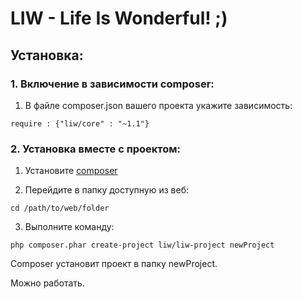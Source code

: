 # LIW - Life Is Wonderful! ;) #

## Установка: ##

### 1. Включение в зависимости composer: ###
1. В файле composer.json вашего проекта укажите зависимость:
```
require : {"liw/core" : "~1.1"}
```

### 2. Установка вместе с проектом: ###
1. Установите [composer](https://getcomposer.org/doc/00-intro.md)

2. Перейдите в папку доступную из веб:
```
cd /path/to/web/folder
```
3. Выполните команду:
```
php composer.phar create-project liw/liw-project newProject
```

Composer установит проект в папку newProject.

Можно работать.
